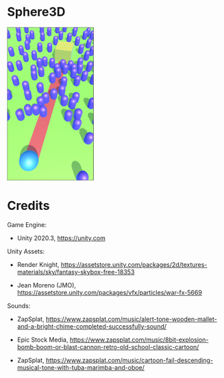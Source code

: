 # Sphere3D

<img src="Screenshots/Screenshot1.png" width="40%">

# Credits

Game Engine:

- Unity 2020.3, https://unity.com

Unity Assets:

- Render Knight, https://assetstore.unity.com/packages/2d/textures-materials/sky/fantasy-skybox-free-18353

- Jean Moreno (JMO), https://assetstore.unity.com/packages/vfx/particles/war-fx-5669

Sounds:

- ZapSplat, https://www.zapsplat.com/music/alert-tone-wooden-mallet-and-a-bright-chime-completed-successfully-sound/

- Epic Stock Media, https://www.zapsplat.com/music/8bit-explosion-bomb-boom-or-blast-cannon-retro-old-school-classic-cartoon/

- ZapSplat, https://www.zapsplat.com/music/cartoon-fail-descending-musical-tone-with-tuba-marimba-and-oboe/
